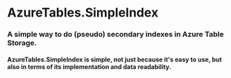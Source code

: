 # AzureTables.SimpleIndex
### A simple way to do (pseudo) secondary indexes in Azure Table Storage.
#### AzureTables.SimpleIndex is simple, not just because it's easy to use, but also in terms of its implementation and data readability.
